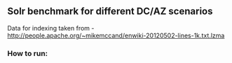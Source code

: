 ## Solr benchmark for different DC/AZ scenarios

Data for indexing taken from - http://people.apache.org/~mikemccand/enwiki-20120502-lines-1k.txt.lzma

### How to run:
